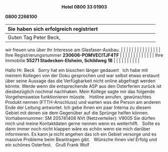 <p style="text-align:center;margin:0"><b>Hotel 0800 33 01903</b>
</p>


**0800 2266100**


| Sie haben sich erfolgreich registriert |  |  |  |  |  |  |  |  |  |  |  |
| -- | -- | -- | -- | -- | -- | -- | -- | -- | -- | -- | -- |
| Guten Tag Peter Beck, 

wir freuen uns über Ihr Interesse am Glasfaser-Ausbau. |  |  |  |  |  |  |  |  |  |  |  |
|  |  | Ihre Registrierungsnummer
**230606-POMVECITJF4TF** |  |  |  |  |  |  |  |  |  |
|  |  | Ihre Immobilie
**55271 Stadecken-Elsheim, Schildweg 1B** |  |  |  |  |  |  |  |  |  |




Hallo Hr. Beck
 
Sorry hat ein bisschen länger gedauert
 
Ich habe mit meinem Kollegen von der Doku gesprochen und war selbst etwas erstaunt über seine Aussage das die Verfügbarkeit nicht online abgefragt werden könnte.
Werde wenn die entsprechende ASP aus den Osterferien zurück ist diesbezüglich nochmal nachhaken.
Mein Kollege sagte mir das folgende Vorgehensweise funktionieren müsste.
 
Hotline anrufen, gewünschtes Produkt nennen (FTTH-Anschluss) und warten was die Person am anderen Ende der Leitung antwortet.
Ich gebe ihnen ein paar Interna zu diesem Gebiet mit denen sie dem Gegenüber auf die Sprünge helfen können.
Vorhabennummer: SM 205741408
NVt (Netzverteiler): V9005
Sie dürfen mich und meine Kontaktdaten gerne nennen wenn es weiterhilft.
 
Sollte es dann immer noch nicht klappen wäre es schön wenn sie mich darüber informieren.
Es kann ja nicht angehen das ich ein Gebiet versorge und es massive Probleme beim Beantragen gibt.
 
Wünsche ihnen viel Erfolg und ein schönes Osterfest.
 
Gruß
Frank Wolf